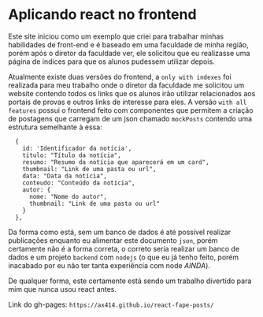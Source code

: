# Aplicando react no frontend
Este site iniciou como um exemplo que criei para trabalhar minhas habilidades de front-end e é baseado em uma faculdade de minha região, porém após o diretor da faculdade ver, ele solicitou que eu realizasse uma página de índices para que os alunos pudessem utilizar depois.

Atualmente existe duas versões do frontend, a ```only with indexes``` foi realizada para meu trabalho onde o diretor da faculdade me solicitou um website contendo todos os links que os alunos irão utilizar relacionados aos portais de provas e outros links de interesse para eles. A versão ```with all features``` possui o frontend feito com componentes que permitem a criação de postagens que carregam de um json chamado ```mockPosts``` contendo uma estrutura semelhante à essa:

```
  {
    id: 'Identificador da notícia',
    titulo: "Título da notícia",
    resumo: "Resumo da notícia que aparecerá em um card",
    thumbnail: "Link de uma pasta ou url",
    data: "Data da notícia",
    conteudo: "Conteúdo da notícia",
    autor: {
      nome: "Nome do autor",
      thumbnail: "Link de uma pasta ou url"
    }
  },
```

Da forma como está, sem um banco de dados é até possível realizar publicações enquanto eu alimentar este documento ```json```, porém certamente não é a forma correta, o correto seria realizar um banco de dados e um projeto ```backend``` com ```nodejs``` (o que eu já tenho feito, porém inacabado por eu não ter tanta experiência com node *AINDA*). 

De qualquer forma, este certamente está sendo um trabalho divertido para mim que nunca usou react antes.

Link do gh-pages: ```https://ax414.github.io/react-fape-posts/```